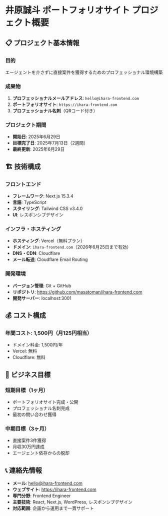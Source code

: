 # 井原誠斗 ポートフォリオサイト プロジェクト概要

## 📋 プロジェクト基本情報

### 目的
エージェントを介さずに直接案件を獲得するためのプロフェッショナル環境構築

### 成果物
1. **プロフェッショナルメールアドレス**: `hello@ihara-frontend.com`
2. **ポートフォリオサイト**: `https://ihara-frontend.com`
3. **プロフェッショナル名刺**（QRコード付き）

### プロジェクト期間
- **開始日**: 2025年6月29日
- **目標完了日**: 2025年7月13日（2週間）
- **最終更新**: 2025年6月29日

## 🏗️ 技術構成

### フロントエンド
- **フレームワーク**: Next.js 15.3.4
- **言語**: TypeScript
- **スタイリング**: Tailwind CSS v3.4.0
- **UI**: レスポンシブデザイン

### インフラ・ホスティング
- **ホスティング**: Vercel（無料プラン）
- **ドメイン**: `ihara-frontend.com`（2026年6月25日まで有効）
- **DNS・CDN**: Cloudflare
- **メール転送**: Cloudflare Email Routing

### 開発環境
- **バージョン管理**: Git + GitHub
- **リポジトリ**: https://github.com/masatoman/ihara-frontend.com
- **開発サーバー**: localhost:3001

## 💰 コスト構成

### 年間コスト: 1,500円（月125円相当）
- ドメイン料金: 1,500円/年
- Vercel: 無料
- Cloudflare: 無料

## 🎯 ビジネス目標

### 短期目標（1ヶ月）
- ポートフォリオサイト完成・公開
- プロフェッショナル名刺完成
- 最初の問い合わせ獲得

### 中期目標（3ヶ月）
- 直接案件3件獲得
- 月収30万円達成
- エージェント依存からの脱却

## 📞 連絡先情報

- **メール**: hello@ihara-frontend.com
- **ウェブサイト**: https://ihara-frontend.com
- **専門分野**: Frontend Engineer
- **主要技術**: React, Next.js, WordPress, レスポンシブデザイン
- **対応範囲**: 企画から運用まで一貫サポート 
